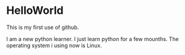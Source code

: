 # HelloWorld
This is my first use of github.

I am a new python learner. I just learn python for a few mounths.
The operating system i using now is Linux.
